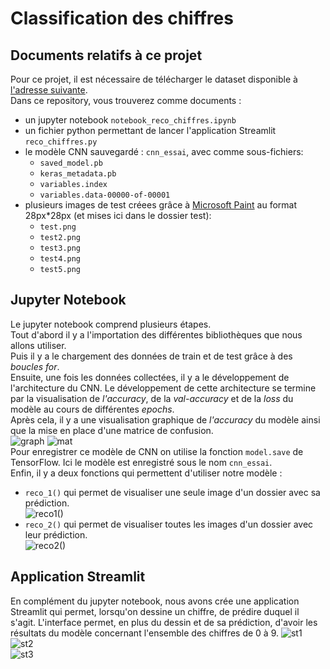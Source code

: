 # Classification des chiffres  

## Documents relatifs à ce projet
Pour ce projet, il est nécessaire de télécharger le dataset disponible à [l'adresse suivante](https://github.com/teavanist/MNIST-JPG).  
Dans ce repository, vous trouverez comme documents : 
- un jupyter notebook `notebook_reco_chiffres.ipynb`
- un fichier python permettant de lancer l'application Streamlit `reco_chiffres.py`
- le modèle CNN sauvegardé : `cnn_essai`, avec comme sous-fichiers:
  - `saved_model.pb`
  - `keras_metadata.pb`
  - `variables.index`
  - `variables.data-00000-of-00001`
- plusieurs images de test créees grâce à [Microsoft Paint](https://support.microsoft.com/fr-fr/windows/obtenir-microsoft-paint-a6b9578c-ed1c-5b09-0699-4ed8115f9aa9) au format 28px*28px (et mises ici dans le dossier test):
  - `test.png`
  - `test2.png`
  - `test3.png`
  - `test4.png`
  - `test5.png`

## Jupyter Notebook
Le jupyter notebook comprend plusieurs étapes.  
Tout d'abord il y a l'importation des différentes bibliothèques que nous allons utiliser.  
Puis il y a le chargement des données de train et de test grâce à des *boucles for*.  
Ensuite, une fois les données collectées, il y a le développement de l'architecture du CNN. 
Le développement de cette architecture se termine par la visualisation de *l'accuracy*, de la *val-accuracy* et de la *loss* du modèle au cours de différentes *epochs*.  
Après cela, il y a une visualisation graphique de *l'accuracy* du modèle ainsi que la mise en place d'une matrice de confusion.  
![graph](/pj_readme/graph_acc.png)  ![mat](pj_readme/matrice_confusion.png)  
Pour enregistrer ce modèle de CNN on utilise la fonction `model.save` de TensorFlow. Ici le modèle est enregistré sous le nom `cnn_essai`.  
Enfin, il y a deux fonctions qui permettent d'utiliser notre modèle :
  - `reco_1()` qui permet de visualiser une seule image d'un dossier avec sa prédiction.  
![reco1()](/pj_readme/reco1.png)  
  - `reco_2()` qui permet de visualiser toutes les images d'un dossier avec leur prédiction.  
![reco2()](/pj_readme/reco2.png) 

## Application Streamlit
En complément du jupyter notebook, nous avons crée une application Streamlit qui permet, lorsqu'on dessine un chiffre, de prédire duquel il s'agit. 
L'interface permet, en plus du dessin et de sa prédiction, d'avoir les résultats du modèle concernant l'ensemble des chiffres de 0 à 9.
![st1](pj_readme/streamlit1.png)  
![st2](pj_readme/streamlit2.png)  
![st3](pj_readme/streamlit3.png)  
